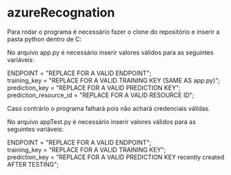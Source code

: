 # azureRecognation
Para rodar o programa é necessário fazer o clone do repositório e inserir a pasta python dentro de C:

No arquivo app.py é necessário inserir valores válidos para as seguintes variáveis:

ENDPOINT = "REPLACE FOR A VALID ENDPOINT";</br>
training_key = "REPLACE FOR A VALID TRAINING KEY (SAME AS app.py)";</br>
prediction_key = "REPLACE FOR A VALID PREDICTION KEY";</br>
prediction_resource_id = "REPLACE FOR A VALID RESOURCE ID";</br>

Caso contrário o programa falhará pois não achará credenciais válidas.

No arquivo appTest.py é necessário inserir valores válidos para as seguintes variáveis:

ENDPOINT = "REPLACE FOR A VALID ENDPOINT";</br>
training_key = "REPLACE FOR A VALID TRAINING KEY";</br>
prediction_key = "REPLACE FOR A VALID PREDICTION KEY recently created AFTER TESTING";
